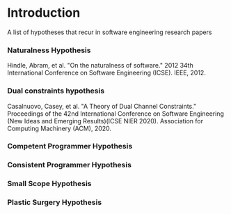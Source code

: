 # Introduction

A list of hypotheses that recur in software engineering research papers


### Naturalness Hypothesis
Hindle, Abram, et al. "On the naturalness of software." 2012 34th International Conference on Software Engineering (ICSE). IEEE, 2012.

### Dual constraints hypothesis
Casalnuovo, Casey, et al. "A Theory of Dual Channel Constraints." Proceedings of the 42nd International Conference on Software Engineering (New Ideas and Emerging Results)(ICSE NIER 2020). Association for Computing Machinery (ACM), 2020.

### Competent Programmer Hypothesis

### Consistent Programmer Hypothesis

### Small Scope Hypothesis

### Plastic Surgery Hypothesis




